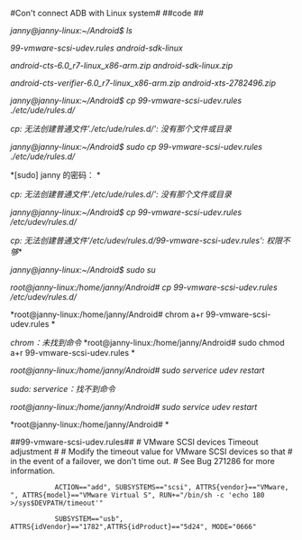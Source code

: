 #Con't connect ADB with Linux system#
##code ##

*janny@janny-linux:~/Android$ ls*

*99-vmware-scsi-udev.rules                      android-sdk-linux*

*android-cts-6.0_r7-linux_x86-arm.zip           android-sdk-linux.zip*

*android-cts-verifier-6.0_r7-linux_x86-arm.zip  android-xts-2782496.zip*

*janny@janny-linux:~/Android$ cp 99-vmware-scsi-udev.rules  ./etc/ude/rules.d/*

*cp: 无法创建普通文件'./etc/ude/rules.d/': 没有那个文件或目录*

*janny@janny-linux:~/Android$ sudo cp 99-vmware-scsi-udev.rules ./etc/ude/rules.d/*

*[sudo] janny 的密码： *

*cp: 无法创建普通文件'./etc/ude/rules.d/': 没有那个文件或目录*

*janny@janny-linux:~/Android$ cp 99-vmware-scsi-udev.rules /etc/udev/rules.d/*

*cp: 无法创建普通文件'/etc/udev/rules.d/99-vmware-scsi-udev.rules': 权限不够**

*janny@janny-linux:~/Android$ sudo su*

*root@janny-linux:/home/janny/Android# cp 99-vmware-scsi-udev.rules /etc/udev/rules.d/*

*root@janny-linux:/home/janny/Android# chrom a+r 99-vmware-scsi-udev.rules *

*chrom：未找到命令*
*root@janny-linux:/home/janny/Android# sudo chmod a+r 99-vmware-scsi-udev.rules *

*root@janny-linux:/home/janny/Android# sudo serverice udev restart*

*sudo: serverice：找不到命令*

*root@janny-linux:/home/janny/Android# sudo service udev restart*

*root@janny-linux:/home/janny/Android# *



##99-vmware-scsi-udev.rules##
               # VMware SCSI devices Timeout adjustment
               #
               # Modify the timeout value for VMware SCSI devices so that
               # in the event of a failover, we don't time out.
               # See Bug 271286 for more information.

               ACTION=="add", SUBSYSTEMS=="scsi", ATTRS{vendor}=="VMware, ", ATTRS{model}=="VMware Virtual S", RUN+="/bin/sh -c 'echo 180 >/sys$DEVPATH/timeout'"

               SUBSYSTEM=="usb", ATTRS{idVendor}=="1782",ATTRS{idProduct}=="5d24", MODE="0666"
